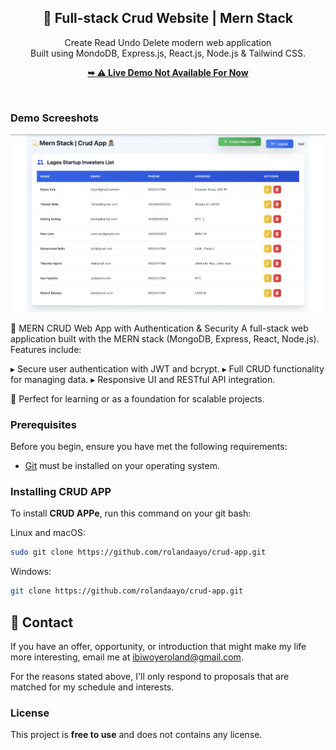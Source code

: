 <div align="center">
  <h2 align="center">💫 Full-stack Crud Website | Mern Stack</h2>

 Create Read Undo Delete modern web application <br/> Built using MondoDB, Express.js, React.js, Node.js &amp; Tailwind CSS. <br/>

  <a href="#"><strong>➥ ⚠️ Live Demo Not Available For Now</strong></a>

</div>

<br />

### Demo Screeshots

![Micro Desktop Demo](./readme-images/readme-1.png "Desktop Demo")

💫 MERN CRUD Web App with Authentication & Security
A full-stack web application built with the MERN stack (MongoDB, Express, React, Node.js). Features include:

▸ Secure user authentication with JWT and bcrypt.
▸ Full CRUD functionality for managing data.
▸ Responsive UI and RESTful API integration.

🚀 Perfect for learning or as a foundation for scalable projects.

### Prerequisites

Before you begin, ensure you have met the following requirements:

* [Git](https://git-scm.com/downloads "Download Git") must be installed on your operating system.

### Installing CRUD APP

To install **CRUD APPe**, run this command on your git bash:

Linux and macOS:

```bash
sudo git clone https://github.com/rolandaayo/crud-app.git
```

Windows:

```bash
git clone https://github.com/rolandaayo/crud-app.git
```

## 💬 Contact

If you have an offer, opportunity, or introduction that might make my life more interesting, email me at ibiwoyeroland@gmail.com.

For the reasons stated above, I'll only respond to proposals that are matched for my schedule and interests.

### License

This project is **free to use** and does not contains any license.
